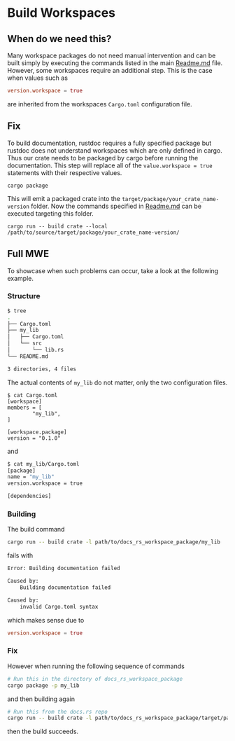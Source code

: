 # Build Workspaces
## When do we need this?
Many workspace packages do not need manual intervention and can be built simply by executing the commands listed in the main [Readme.md](../Readme.md) file.
However, some workspaces require an additional step.
This is the case when values such as 
```toml
version.workspace = true
```
are inherited from the workspaces `Cargo.toml` configuration file.

## Fix
To build documentation, rustdoc requires a fully specified package but rustdoc does not understand workspaces which are only defined in cargo.
Thus our crate needs to be packaged by cargo before running the documentation.
This step will replace all of the `value.workspace = true` statements with their respective values.
```
cargo package
```
This will emit a packaged  crate into the `target/package/your_crate_name-version` folder.
Now the commands specified in [Readme.md](../Readme.md) can be executed targeting this folder.
```
cargo run -- build crate --local /path/to/source/target/package/your_crate_name-version/
```

## Full MWE
To showcase when such problems can occur, take a look at the following example.
### Structure
```bash
$ tree
.
├── Cargo.toml
├── my_lib
│   ├── Cargo.toml
│   └── src
│       └── lib.rs
└── README.md

3 directories, 4 files
```
The actual contents of `my_lib` do not matter, only the two configuration files.
```
$ cat Cargo.toml
[workspace]
members = [
        "my_lib",
]

[workspace.package]
version = "0.1.0"
```
and
```bash
$ cat my_lib/Cargo.toml
[package]
name = "my_lib"
version.workspace = true

[dependencies]
```

### Building

The build command
```bash
cargo run -- build crate -l path/to/docs_rs_workspace_package/my_lib
```
fails with
```bash
Error: Building documentation failed

Caused by:
    Building documentation failed

Caused by:
    invalid Cargo.toml syntax
```
which makes sense due to
```toml
version.workspace = true
```

### Fix
However when running the following sequence of commands
```bash
# Run this in the directory of docs_rs_workspace_package
cargo package -p my_lib
```
and then building again
```bash
# Run this from the docs.rs repo
cargo run -- build crate -l path/to/docs_rs_workspace_package/target/package/my_lib-0.1.0
```
then the build succeeds.

